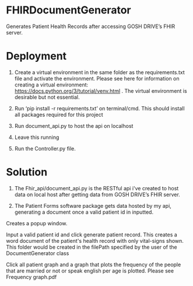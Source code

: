 # FHIRDocumentGenerator
Generates Patient Health Records after accessing GOSH DRIVE’s FHIR server.

# Deployment
1) Create a virtual environment in the same folder as the requirements.txt file and
 activate the environment. Please see here for information on creating a 
 virtual environment: https://docs.python.org/3/tutorial/venv.html . 
 The virtual environment is desirable but not essential.
 
2) Run ‘pip install -r requirements.txt’ on terminal/cmd. This should install all packages required
   for this project

3) Run document_api.py to host the api on localhost

4) Leave this running

5) Run the Controller.py file.

# Solution
1) The Fhir_api/document_api.py is the RESTful api i've created to 
host data on local host after getting data from GOSH DRIVE’s FHIR server.

2) The Patient Forms software package gets data hosted by my api,
generating a document once a valid patient id in inputted.
 
Creates a popup window.

Input a valid patient id and click generate patient record. 
This creates a word document of the patient's health record with
only vital-signs shown. This folder would be created in the
filePath specified by the user of the DocumentGenerator class

Click all patient graph and a graph that plots the 
frequency of the people that are married or not or speak
english per age is plotted. Please see Frequency graph.pdf